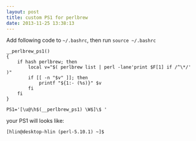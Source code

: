 ```yaml
---
layout: post
title: custom PS1 for perlbrew
date: 2013-11-25 13:38:13
---
```


Add following code to `~/.bashrc`, then run `source ~/.bashrc`

    __perlbrew_ps1()
    {
        if hash perlbrew; then
            local v="$( perlbrew list | perl -lane'print $F[1] if /^\*/' )"
            if [[ -n "$v" ]]; then
                printf "${1:- (%s)}" $v
            fi
        fi
    }

    PS1='[\u@\h$(__perlbrew_ps1) \W$]\$ '

your PS1 will looks like:

    [hlin@desktop-hlin (perl-5.10.1) ~]$

